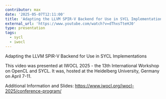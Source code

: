 ```yaml
---
contributor: max
date: '2025-05-07T12:11:00'
title: 'Adapting the LLVM SPIR-V Backend for Use in SYCL Implementations'
external_url: 'https://www.youtube.com/watch?v=dThxsTteHJ0'
type: presentation
tags:
  - sycl
  - iwocl
---
```


Adapting the LLVM SPIR-V Backend for Use in SYCL Implementations

This video was presented at IWOCL 2025 - the 13th International Workshop on OpenCL and SYCL. 
It was, hosted at the Heidelberg University, Germany on April 7-11.

Additional Information and Slides: 
https://www.iwocl.org/iwocl-2025/conference-program/
